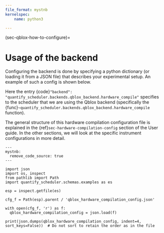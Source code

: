 ```yaml
---
file_format: mystnb
kernelspec:
    name: python3

---
```

(sec-qblox-how-to-configure)=

# Usage of the backend

Configuring the backend is done by specifying a python dictionary (or loading it from a JSON file)
that describes your experimental setup. An example of such a config is shown below.

Here the entry {code}`"backend": "quantify_scheduler.backends.qblox_backend.hardware_compile"` specifies to the scheduler
that we are using the Qblox backend (specifically the {func}`~quantify_scheduler.backends.qblox_backend.hardware_compile` function).

The general structure of this hardware compilation configuration file is explained in the {ref}`sec-hardware-compilation-config` section of the User guide.
In the other sections, we will look at the specific instrument configurations in more detail.

```{code-cell} ipython3
---
mystnb:
  remove_code_source: true
---

import json
import os, inspect
from pathlib import Path
import quantify_scheduler.schemas.examples as es

esp = inspect.getfile(es)

cfg_f = Path(esp).parent / 'qblox_hardware_compilation_config.json'

with open(cfg_f, 'r') as f:
  qblox_hardware_compilation_config = json.load(f)

print(json.dumps(qblox_hardware_compilation_config, indent=4, sort_keys=False))  # Do not sort to retain the order as in the file
```
